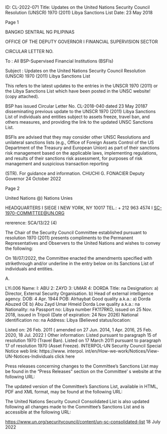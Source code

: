 ID: CL-2022-071
Title: Updates on the United Nations Security Council Resolution (UNSCR) 1970 (2011) Libya Sanctions List
Date: 23 May 2018

Page 1

BANGKO SENTRAL NG PILIPINAS

OFFICE OF THE DEPUTY GOVERNOR I FINANCIAL SUPERVISION SECTOR

CIRCULAR LETTER NO.

To : All BSP-Supervised Financial Institutions (BSFIs)

Subject : Updates on the United Nations Security Council Resolution (UNSCR) 1970 (2011) Libya Sanctions List

This refers to the latest updates to the entries in the UNSCR 1970 (2011) or the Libya Sanctions List which have been posted in the UNSC website! (copy attached).

BSP has issued Circular Letter No. CL-2018-040 dated 23 May 20187 disseminating previous update to the UNSCR 1970 (2011) Libya Sanctions List of individuals and entities subject to assets freeze, travel ban, and others measures, and providing the link to the updated UNSC Sanctions List.

BSFls are advised that they may consider other UNSC Resolutions and unilateral sanctions lists (e.g., Office of Foreign Assets Control of the US Department of the Treasury and European Union) as part of their sanctions risk management based on the applicable laws, implementing regulations, and results of their sanctions risk assessment, for purposes of risk management and suspicious transaction reporting

(STR). For guidance and information. CHUCHI G. FONACIER Deputy Governor 24 October 2022

Page 2

United Nations @) Nations Unies

HEADQUARTERS I SIEGE I NEW YORK, NY 10017 TEL.: + 212 963 4574 I SC-1970-COMMITTEE@UN.ORG

rererence: SCA/13/22 (4)

The Chair of the Security Council Committee established pursuant to resolution 1970 (2011) presents compliments to the Permanent Representatives and Observers to the United Nations and wishes to convey the following:

On 18/07/2022, the Committee enacted the amendments specified with strikethrough and/or underline in the entry below on its Sanctions List of individuals and entities.

A.

LYi.006 Name: I: ABU 2: ZAYD 3: UMAR 4: DORDA Title: na Designation: a) Director, External Security Organisation. b) Head of external intelligence agency. DOB: 4 Apr. 1944 POB: Alrhaybat Good quality a.k.a.: a) Dorda Abuzed OE b) Abu Zayd Umar Hmeid Dorda Low quality a.k.a.: na Nationality: na Passport no: Libya number FK117RKO, issued on 25 Nov. 2018, issued in Tripoli (Date of expiration: 24 Nov 2026) National identification no: na Address: Libya (Believed status/location:

Listed on: 26 Feb. 2011 ( amended on 27 Jun. 2014, 1 Apr. 2016, 25 Feb. 2020, 18 Jul. 2022 ) Other information: Listed pursuant to paragraph 15 of resolution 1970 (Travel Ban). Listed on 17 March 2011 pursuant to paragraph 17 of resolution 1970 (Asset Freeze). INTERPOL-UN Security Council Special Notice web link: https://www. interpol. int/en/How-we-work/Notices/View-UN-Notices-Individuals click here

Press releases concerning changes to the Committee’s Sanctions List may be found in the “Press Releases” section on the Committee’ s website at the following URL:

The updated version of the Committee’s Sanctions List, available in HTML, PDF and XML format, may be found at the following URL:

The United Nations Security Council Consolidated List is also updated following all changes made to the Committee’s Sanctions List and is accessible at the following URL:

https://www.un.org/securitycouncil/content/un-sc-consolidated-list 18 July 2022